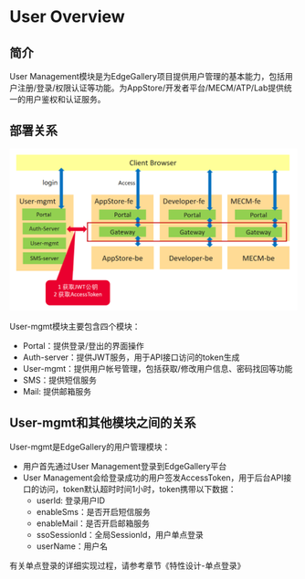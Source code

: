 User Overview
=============

## 简介

User Management模块是为EdgeGallery项目提供用户管理的基本能力，包括用户注册/登录/权限认证等功能。为AppStore/开发者平台/MECM/ATP/Lab提供统一的用户鉴权和认证服务。

## 部署关系

![](/uploads/images/2020/user-mgmt/user-mgmt-overview.PNG)

User-mgmt模块主要包含四个模块：
- Portal：提供登录/登出的界面操作
- Auth-server：提供JWT服务，用于API接口访问的token生成
- User-mgmt：提供用户帐号管理，包括获取/修改用户信息、密码找回等功能
- SMS：提供短信服务
- Mail: 提供邮箱服务



## User-mgmt和其他模块之间的关系

User-mgmt是EdgeGallery的用户管理模块：
- 用户首先通过User Management登录到EdgeGallery平台
- User Management会给登录成功的用户签发AccessToken，用于后台API接口的访问，token默认超时时间1小时，token携带以下数据：
    - userId: 登录用户ID
    - enableSms：是否开启短信服务
    - enableMail：是否开启邮箱服务
    - ssoSessionId：全局SessionId，用户单点登录
    - userName：用户名

有关单点登录的详细实现过程，请参考章节《特性设计-单点登录》





